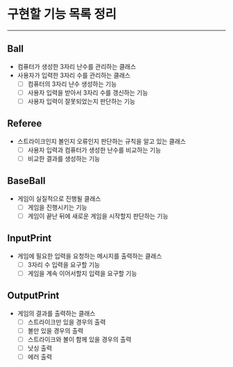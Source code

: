 # 구현할 기능 목록 정리
<hr>

## Ball
- 컴퓨터가 생성한 3자리 난수를 관리하는 클래스
- 사용자가 입력한 3자리 수를 관리하는 클래스  
  - [ ] 컴퓨터의 3자리 난수 생성하는 기능
  - [ ] 사용자 입력을 받아서 3자리 수를 갱신하는 기능
  - [ ] 사용자 입력이 잘못되었는지 판단하는 기능
## Referee
- 스트라이크인지 볼인지 오류인지 판단하는 규칙을 알고 있는 클래스
  - [ ] 사용자 입력과 컴퓨터가 생성한 난수를 비교하는 기능
  - [ ] 비교한 결과를 생성하는 기능
## BaseBall
- 게임이 실질적으로 진행될 클래스
  - [ ] 게임을 진행시키는 기능
  - [ ] 게임이 끝난 뒤에 새로운 게임을 시작할지 판단하는 기능
## InputPrint
- 게임에 필요한 입력을 요청하는 메시지를 출력하는 클래스
  - [ ] 3자리 수 입력을 요구할 기능
  - [ ] 게임을 계속 이어서할지 입력을 요구할 기능
## OutputPrint
- 게임의 결과를 출력하는 클래스
  - [ ] 스트라이크만 있을 경우의 출력
  - [ ] 볼만 있을 경우의 출력
  - [ ] 스트라이크와 볼이 함께 있을 경우의 출력
  - [ ] 낫싱 출력
  - [ ] 에러 출력
